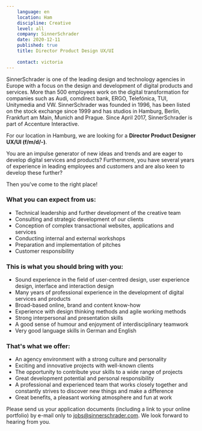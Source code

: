 ```yaml
---
    language: en
    location: Ham
    discipline: Creative
    level: all
    company: SinnerSchrader
    date: 2020-12-11
    published: true
    title: Director Product Design UX/UI 
    
    contact: victoria
---
```


SinnerSchrader is one of the leading design and technology agencies in Europe with a focus on the design and development of digital products and services. More than 500 employees work on the digital transformation for companies such as Audi, comdirect bank, ERGO, Telefónica, TUI, Unitymedia and VW. SinnerSchrader was founded in 1996, has been listed on the stock exchange since 1999 and has studios in Hamburg, Berlin, Frankfurt am Main, Munich and Prague. Since April 2017, SinnerSchrader is part of Accenture Interactive.

For our location in Hamburg, we are looking for a **Director Product Designer UX/UI (f/m/d/-)**.

You are an impulse generator of new ideas and trends and are eager to develop digital services and products? Furthermore, you have several years of experience in leading employees and customers and are also keen to develop these further? 
 
Then you've come to the right place!

### What you can expect from us:

- Technical leadership and further development of the creative team
- Consulting and strategic development of our clients
- Conception of complex transactional websites, applications and services
- Conducting internal and external workshops
- Preparation and implementation of pitches
- Customer responsibility

### This is what you should bring with you:

- Sound experience in the field of user-centred design, user experience design, interface and interaction design
- Many years of professional experience in the development of digital services and products
- Broad-based online, brand and content know-how
- Experience with design thinking methods and agile working methods
- Strong interpersonal and presentation skills
- A good sense of humour and enjoyment of interdisciplinary teamwork
- Very good language skills in German and English

### That's what we offer:

- An agency environment with a strong culture and personality
- Exciting and innovative projects with well-known clients
- The opportunity to contribute your skills to a wide range of projects
- Great development potential and personal responsibility
- A professional and experienced team that works closely together and constantly strives to discover new things and make a difference
- Great benefits, a pleasant working atmosphere and fun at work

Please send us your application documents (including a link to your online portfolio) by e-mail only to <jobs@sinnerschrader.com>. We look forward to hearing from you.
